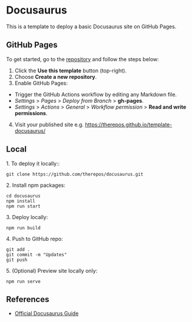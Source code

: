 # Docusaurus
This is a template to deploy a basic Docusaurus site on GitHub Pages.

## GitHub Pages
To get started, go to the [repository](https://github.com/therepos/template-docusaurus) and follow the steps below:

1. Click the **Use this template** button (top-right).  
2. Choose **Create a new repository**.  
3. Enable GitHub Pages:  
- Trigger the GitHub Actions workflow by editing any Markdown file.  
- <em>Settings</em> > <em>Pages</em> > <em>Deploy from Branch</em> > **gh-pages**.  
- <em>Settings</em> > <em>Actions</em> > <em>General</em> > <em>Workflow permission</em> > **Read and write permissions**.
4. Visit your published site e.g. https://therepos.github.io/template-docusaurus/

## Local 
1\. To deploy it locally::  
```git
git clone https://github.com/therepos/docusaurus.git
```

2\. Install npm packages:
```git
cd docusaurus
npm install
npm run start
```

3\. Deploy locally:
```git
npm run build
```

4\. Push to GitHub repo:
```git
git add . 
git commit -m "Updates"
git push
```

5\. (Optional) Preview site locally only:
```git
npm run serve
```

## References
- [Official Docusaurus Guide](https://docusaurus.io/docs)
